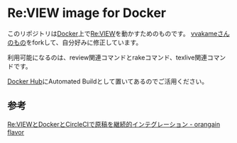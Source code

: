 # Re:VIEW image for Docker

このリポジトリは[Docker](https://www.docker.com/)上で[Re:VIEW](https://github.com/kmuto/review)を動かすためのものです。
[vvakameさんのもの](https://github.com/vvakame/docker-review)をforkして、自分好みに修正しています。

利用可能になるのは、review関連コマンドとrakeコマンド、texlive関連コマンドです。

[Docker Hub](https://registry.hub.docker.com/u/orangain/review/)にAutomated Buildとして置いてあるのでご活用ください。

## 参考

[Re:VIEWとDockerとCircleCIで原稿を継続的インテグレーション - orangain flavor](http://orangain.hatenablog.com/entry/review-docker-circleci)
